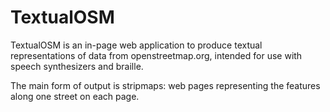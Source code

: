 TextualOSM
==========

TextualOSM is an in-page web application to produce textual representations of data
from openstreetmap.org, intended for use with speech synthesizers and
braille.

The main form of output is stripmaps: web pages representing the
features along one street on each page.
